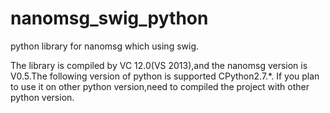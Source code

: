 # nanomsg_swig_python
python library for nanomsg which using swig.

The library is compiled by VC 12.0(VS 2013),and the nanomsg version is V0.5.The following version of python is supported CPython2.7.*. If you plan to use it on other python version,need to compiled the project with other python version.
